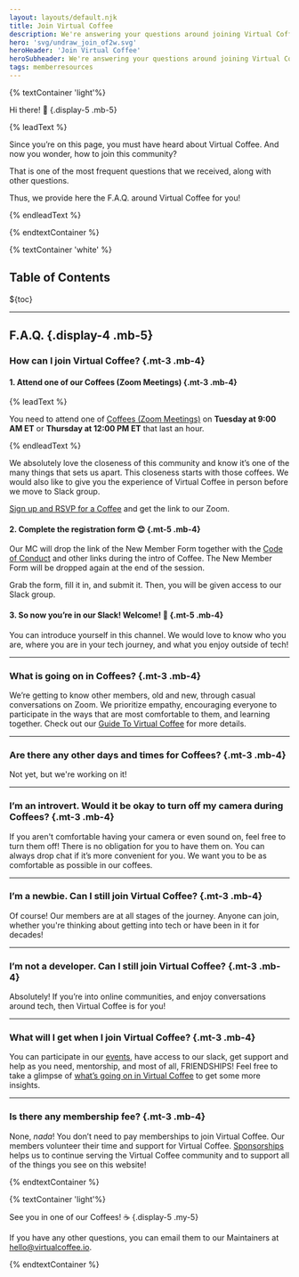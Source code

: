 ```yaml
---
layout: layouts/default.njk
title: Join Virtual Coffee
description: We're answering your questions around joining Virtual Coffee!
hero: 'svg/undraw_join_of2w.svg'
heroHeader: 'Join Virtual Coffee'
heroSubheader: We're answering your questions around joining Virtual Coffee!
tags: memberresources
---
```


{% textContainer 'light'%}

Hi there! 👋 {.display-5 .mb-5}

{% leadText %}

Since you’re on this page, you must have heard about Virtual Coffee. And now you wonder, how to join this community?

That is one of the most frequent questions that we received, along with other questions.

Thus, we provide here the F.A.Q. around Virtual Coffee for you!

{% endleadText %}

{% endtextContainer %}

{% textContainer 'white' %}

<h2>Table of Contents</h2>

${toc}

---

## F.A.Q. {.display-4 .mb-5}

### How can I join Virtual Coffee? {.mt-3 .mb-4}

#### 1. Attend one of our Coffees (Zoom Meetings) {.mt-3 .mb-4}

{% leadText %}

You need to attend one of [Coffees (Zoom Meetings)](</member-resources/guide-to-vc/#coffees-(zoom-meetings)>) on **Tuesday at 9:00 AM ET** or **Thursday at 12:00 PM ET** that last an hour.

{% endleadText %}

We absolutely love the closeness of this community and know it’s one of the many things that sets us apart. This closeness starts with those coffees.
We would also like to give you the experience of Virtual Coffee in person before we move to Slack group.

[Sign up and RSVP for a Coffee](https://meetingplace.io/virtual-coffee) and get the link to our Zoom.

#### 2. Complete the registration form 😊 {.mt-5 .mb-4}

Our MC will drop the link of the New Member Form together with the [Code of Conduct](/code-of-conduct/) and other links during the intro of Coffee. The New Member Form will be dropped again at the end of the session.

Grab the form, fill it in, and submit it. Then, you will be given access to our Slack group.

#### 3. So now you’re in our Slack! Welcome! 👋 {.mt-5 .mb-4}

You can introduce yourself in this channel. We would love to know who you are, where you are in your tech journey, and what you enjoy outside of tech!

---

### What is going on in Coffees? {.mt-3 .mb-4}

We’re getting to know other members, old and new, through casual conversations on Zoom. We prioritize empathy, encouraging everyone to participate in the ways that are most comfortable to them, and learning together.
Check out our [Guide To Virtual Coffee](/member-resources/guide-to-vc/) for more details.

---

### Are there any other days and times for Coffees? {.mt-3 .mb-4}

Not yet, but we're working on it!

---

### I’m an introvert. Would it be okay to turn off my camera during Coffees? {.mt-3 .mb-4}

If you aren't comfortable having your camera or even sound on, feel free to turn them off! There is no obligation for you to have them on. You can always drop chat if it’s more convenient for you. We want you to be as comfortable as possible in our coffees.

---

### I’m a newbie. Can I still join Virtual Coffee? {.mt-3 .mb-4}

Of course! Our members are at all stages of the journey. Anyone can join, whether you're thinking about getting into tech or have been in it for decades!

---

### I’m not a developer. Can I still join Virtual Coffee? {.mt-3 .mb-4}

Absolutely! If you’re into online communities, and enjoy conversations around tech, then Virtual Coffee is for you!

---

### What will I get when I join Virtual Coffee? {.mt-3 .mb-4}

You can participate in our [events](/events), have access to our slack, get support and help as you need, mentorship, and most of all, FRIENDSHIPS!
Feel free to take a glimpse of [what’s going on in Virtual Coffee](/member-resources/guide-to-vc/#what-to-expect-in-virtual-coffee) to get some more insights.

---

### Is there any membership fee? {.mt-3 .mb-4}

None, _nada_! You don’t need to pay memberships to join Virtual Coffee.
Our members volunteer their time and support for Virtual Coffee.
[Sponsorships](https://github.com/sponsors/Virtual-Coffee) helps us to continue serving the Virtual Coffee community and to support all of the things you see on this website!

{% endtextContainer %}

{% textContainer 'light'%}

See you in one of our Coffees! ☕ {.display-5 .my-5}

If you have any other questions, you can email them to our Maintainers at hello@virtualcoffee.io.

{% endtextContainer %}
